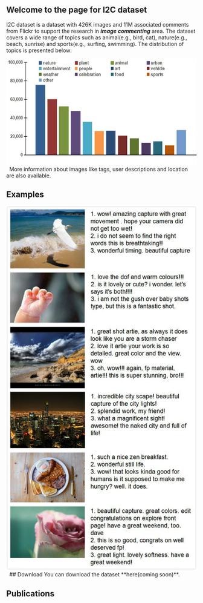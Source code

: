 ## Welcome to the page for I2C dataset
I2C dataset is a dataset with 426K images and 11M associated comments from Flickr to support the research in **_image_ _commenting_** area. The dataset covers a wide range of topics such as animal(e.g., bird, cat), nature(e.g., beach, sunrise) and sports(e.g., surfing, swimming). The distribution of topics is presented below:  
<div align="center"><img src="https://raw.githubusercontent.com/helloResearch/I2C_Dataset/master/distribution.jpg" width="540" height="280" alt=""/></div>  
More information about images like tags, user descriptions and location are also available.

## Examples
<div align="center"><img src="https://raw.githubusercontent.com/helloResearch/I2C_Dataset/master/examples.jpg" width="540" height="1080" alt=""/></div>  
## Download
You can download the dataset **here(coming soon)**.

## Publications

